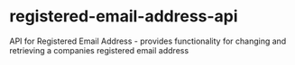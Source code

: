 # registered-email-address-api
API for Registered Email Address - provides functionality for changing and retrieving a companies registered email address
